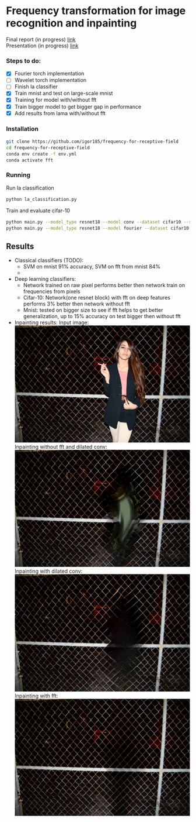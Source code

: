 # Frequency transformation for image recognition and inpainting
Final report (in progress) [link](https://www.overleaf.com/project/63bef61cea42cfff2a2dfb5d)   
Presentation (in progress) [link](https://docs.google.com/presentation/d/1DP341sTM0YM-R4mEzm6WRv9LWwWa1mL8C3gzxZy4NuY/edit?usp=sharing)

### Steps to do:
- [x] Fourier torch implementation
- [ ] Wavelet torch implementation
- [ ] Finish la classifier
- [x] Train mnist and test on large-scale mnist
- [x] Training for model with/without fft
- [x] Train bigger model to get bigger gap in performance
- [x] Add results from lama with/without fft

### Installation
```bash
git clone https://github.com/igor185/frequency-for-receptive-field
cd frequency-for-receptive-field
conda env create -f env.yml
conda activate fft
```

### Running

Run la classification
```bash
python la_classification.py
```

Train and evaluate cifar-10
```bash
python main.py --model_type resnet18 --model conv --dataset cifar10 --seed 42 --epoch 200
python main.py --model_type resnet18 --model fourier --dataset cifar10 --seed 42 --epoch 200
```


## Results
- Classical classifiers (TODO):     
    - SVM on mnist 91% accuracy, SVM on fft from mnist 84%     
    -
- Deep learning classifiers:     
    - Network trained on raw pixel performs better then network train on frequencies from pixels    
    - Cifar-10: Network(one resnet block) with fft on deep features performs 3% better then network without fft
    - Mnist: tested on bigger size to see if fft helps to get better generalization, up to 15% accuracy on test bigger then without fft
- Inpainting results:
Input image:
![](lama_results/input_img.png)
Inpainting without fft and dilated conv:
![](lama_results/result_regular.png)
Inpainting with dilated conv:
![](lama_results/result_dilated.png)
Inpainting with fft:
![](lama_results/result_fourier.png)